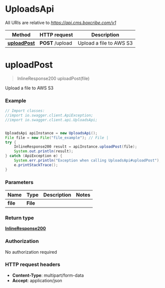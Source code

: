 # UploadsApi

All URIs are relative to *https://api.cms.boxcribe.com/v1*

Method | HTTP request | Description
------------- | ------------- | -------------
[**uploadPost**](UploadsApi.md#uploadPost) | **POST** /upload | Upload a file to AWS S3

<a name="uploadPost"></a>
# **uploadPost**
> InlineResponse200 uploadPost(file)

Upload a file to AWS S3

### Example
```java
// Import classes:
//import io.swagger.client.ApiException;
//import io.swagger.client.api.UploadsApi;


UploadsApi apiInstance = new UploadsApi();
File file = new File("file_example"); // File | 
try {
    InlineResponse200 result = apiInstance.uploadPost(file);
    System.out.println(result);
} catch (ApiException e) {
    System.err.println("Exception when calling UploadsApi#uploadPost");
    e.printStackTrace();
}
```

### Parameters

Name | Type | Description  | Notes
------------- | ------------- | ------------- | -------------
 **file** | **File**|  |

### Return type

[**InlineResponse200**](InlineResponse200.md)

### Authorization

No authorization required

### HTTP request headers

 - **Content-Type**: multipart/form-data
 - **Accept**: application/json

